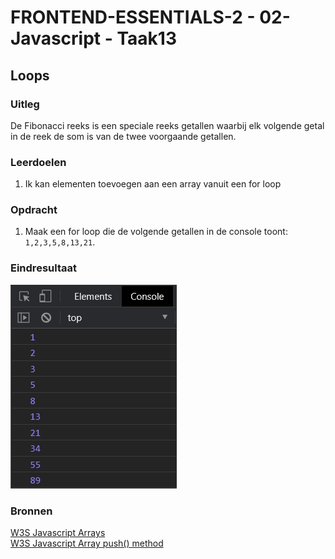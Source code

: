 # FRONTEND-ESSENTIALS-2 - 02-Javascript - Taak13

## Loops

### Uitleg

De Fibonacci reeks is een speciale reeks getallen waarbij elk volgende getal in de reek de som is van de twee voorgaande getallen. 

### Leerdoelen

1. Ik kan elementen toevoegen aan een array vanuit een for loop 

### Opdracht

1. Maak een for loop die de volgende getallen in de console toont: `1,2,3,5,8,13,21`.

### Eindresultaat

![](img/eindresultaat-fibonacci.jpg)
### Bronnen

[W3S Javascript Arrays](https://www.w3schools.com/js/js_arrays.asp)  
[W3S Javascript Array push() method](https://www.w3schools.com/jsref/jsref_push.asp)